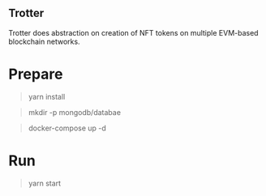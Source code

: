 ## Trotter

Trotter does abstraction on creation of NFT tokens on multiple EVM-based blockchain networks.

# Prepare

> yarn install

> mkdir -p mongodb/databae

> docker-compose up -d

# Run

> yarn start
